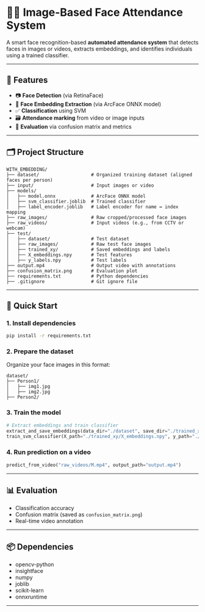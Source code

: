 # 👨‍🏫 Image-Based Face Attendance System

A smart face recognition-based **automated attendance system** that detects faces in images or videos, extracts embeddings, and identifies individuals using a trained classifier.

---

## 📌 Features

- 📷 **Face Detection** (via RetinaFace)
- 🧠 **Face Embedding Extraction** (via ArcFace ONNX model)
- ✅ **Classification** using SVM
- 🗃️ **Attendance marking** from video or image inputs
- 🧪 **Evaluation** via confusion matrix and metrics

---

## 🗂️ Project Structure

```
WITH_EMBEDDING/
├── dataset/                   # Organized training dataset (aligned faces per person)
├── input/                     # Input images or video
├── models/
│   ├── model.onnx             # ArcFace ONNX model
│   ├── svm_classifier.joblib  # Trained classifier
│   ├── label_encoder.joblib   # Label encoder for name ↔ index mapping
├── raw_images/                # Raw cropped/processed face images
├── raw_videos/                # Input videos (e.g., from CCTV or webcam)
├── test/
│   ├── dataset/               # Test dataset
│   ├── raw_images/            # Raw test face images
│   ├── trained_xy/            # Saved embeddings and labels
│   ├── X_embeddings.npy       # Test features
│   ├── y_labels.npy           # Test labels
├── output.mp4                 # Output video with annotations
├── confusion_matrix.png       # Evaluation plot
├── requirements.txt           # Python dependencies
├── .gitignore                 # Git ignore file
```

---

## 🚀 Quick Start

### 1. Install dependencies

```bash
pip install -r requirements.txt
```

### 2. Prepare the dataset

Organize your face images in this format:

```
dataset/
├── Person1/
│   ├── img1.jpg
│   ├── img2.jpg
├── Person2/
```

### 3. Train the model

```python
# Extract embeddings and train classifier
extract_and_save_embeddings(data_dir="./dataset", save_dir="./trained_xy")
train_svm_classifier(X_path="./trained_xy/X_embeddings.npy", y_path="./trained_xy/y_labels.npy")
```

### 4. Run prediction on a video

```python
predict_from_video("raw_videos/M.mp4", output_path="output.mp4")
```

---

## 📊 Evaluation

- Classification accuracy
- Confusion matrix (saved as `confusion_matrix.png`)
- Real-time video annotation

---

## 📦 Dependencies

- opencv-python
- insightface
- numpy
- joblib
- scikit-learn
- onnxruntime

---

